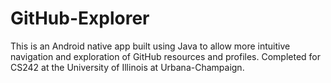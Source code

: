 # GitHub-Explorer
This is an Android native app built using Java to allow more intuitive navigation and exploration of GitHub resources and profiles.
Completed for CS242 at the University of Illinois at Urbana-Champaign.
